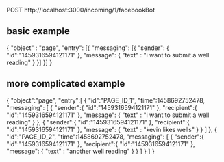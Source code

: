 POST http://localhost:3000/incoming/1/facebookBot


## basic example
{
	"object" : "page",
	"entry": [{
		"messaging": [{
			"sender": {
				"id":"1459316594121171"
			},
			"message": {
				"text" : "i want to submit a well reading"
			}
		}]
	}]
}


## more complicated example
{
    "object":"page",
    "entry":[
        {
            "id":"PAGE_ID_1",
            "time":1458692752478,
            "messaging": 
            [
                {
                    "sender":{
                        "id":"1459316594121171"
                    },
                    "recipient":{
                        "id":"1459316594121171"
                    },
                    "message": {
                        "text" : "i want to submit a well reading"
                    }
                },
                {
                    "sender":{
                        "id":"1459316594121171"
                    },
                    "recipient":{
                        "id":"1459316594121171"
                    },
                    "message": {
                        "text" : "kevin likes wells"
                    }
                }
            ]
        },
        {
            "id":"PAGE_ID_2",
            "time":1458692752478,
            "messaging": 
            [
                {
                    "sender":{
                        "id":"1459316594121171"
                    },
                    "recipient":{
                        "id":"1459316594121171"
                    },
                    "message": {
                        "text" : "another well reading"
                    }
                }
            ]
        }
    ]
}
